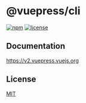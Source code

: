 # @vuepress/cli

[![npm](https://badgen.net/npm/v/@vuepress/cli/next)](https://www.npmjs.com/package/@vuepress/cli)
[![license](https://badgen.net/github/license/vuepress/vuepress-next)](https://github.com/vuepress/vuepress-next/blob/main/LICENSE)

## Documentation

https://v2.vuepress.vuejs.org

## License

[MIT](https://github.com/vuepress/vuepress-next/blob/main/LICENSE)
